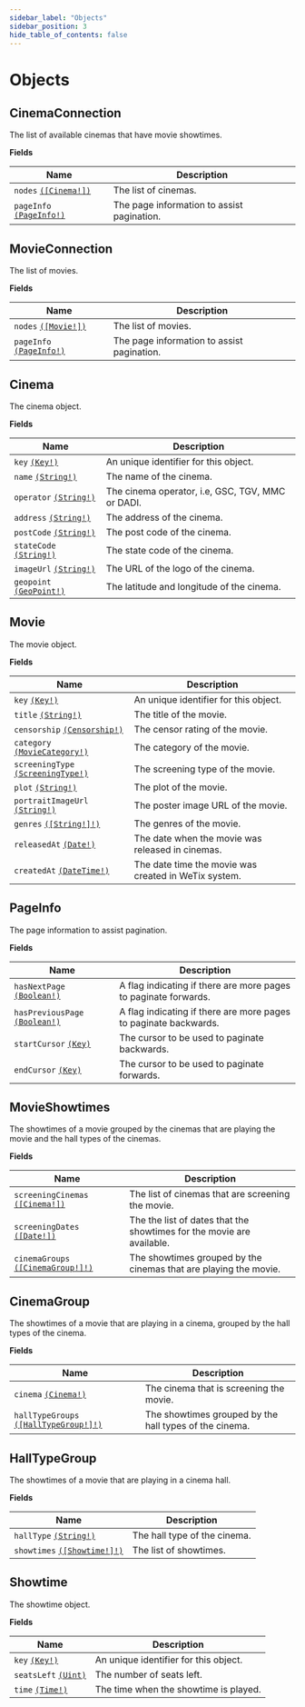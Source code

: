 ```yaml
---
sidebar_label: "Objects"
sidebar_position: 3
hide_table_of_contents: false
---
```


# Objects

## CinemaConnection

The list of available cinemas that have movie showtimes.

**Fields**

| Name                                               | Description                                |
| -------------------------------------------------- | ------------------------------------------ |
| `nodes` [`([Cinema!])`](/docs/objects#cinema)      | The list of cinemas.                       |
| `pageInfo` [`(PageInfo!)`](/docs/objects#pageinfo) | The page information to assist pagination. |

## MovieConnection

The list of movies.

**Fields**

| Name                                               | Description                                |
| -------------------------------------------------- | ------------------------------------------ |
| `nodes` [`([Movie!])`](/docs/objects#movie)        | The list of movies.                        |
| `pageInfo` [`(PageInfo!)`](/docs/objects#pageinfo) | The page information to assist pagination. |

## Cinema

The cinema object.

**Fields**

| Name                                               | Description                                      |
| -------------------------------------------------- | ------------------------------------------------ |
| `key` [`(Key!)`](/docs/scalars#key)                | An unique identifier for this object.            |
| `name` [`(String!)`](/docs/scalars#string)         | The name of the cinema.                          |
| `operator` [`(String!)`](/docs/scalars#string)     | The cinema operator, i.e, GSC, TGV, MMC or DADI. |
| `address` [`(String!)`](/docs/scalars#string)      | The address of the cinema.                       |
| `postCode` [`(String!)`](/docs/scalars#string)     | The post code of the cinema.                     |
| `stateCode` [`(String!)`](/docs/scalars#string)    | The state code of the cinema.                    |
| `imageUrl` [`(String!)`](/docs/scalars#string)     | The URL of the logo of the cinema.               |
| `geopoint` [`(GeoPoint!)`](/docs/scalars#geopoint) | The latitude and longitude of the cinema.        |

## Movie

The movie object.

**Fields**

| Name                                                            | Description                                          |
| --------------------------------------------------------------- | ---------------------------------------------------- |
| `key` [`(Key!)`](/docs/scalars#key)                             | An unique identifier for this object.                |
| `title` [`(String!)`](/docs/scalars#string)                     | The title of the movie.                              |
| `censorship` [`(Censorship!)`](/docs/enums#censorship)          | The censor rating of the movie.                      |
| `category` [`(MovieCategory!)`](/docs/enums#moviecategory)      | The category of the movie.                           |
| `screeningType` [`(ScreeningType!)`](/docs/enums#screeningtype) | The screening type of the movie.                     |
| `plot` [`(String!)`](/docs/scalars#string)                      | The plot of the movie.                               |
| `portraitImageUrl` [`(String!)`](/docs/scalars#string)          | The poster image URL of the movie.                   |
| `genres` [`([String!]!)`](/docs/scalars#string)                 | The genres of the movie.                             |
| `releasedAt` [`(Date!)`](/docs/scalars#date)                    | The date when the movie was released in cinemas.     |
| `createdAt` [`(DateTime!)`](/docs/scalars#datetime)             | The date time the movie was created in WeTix system. |

## PageInfo

The page information to assist pagination.

**Fields**

| Name                                                    | Description                                                      |
| ------------------------------------------------------- | ---------------------------------------------------------------- |
| `hasNextPage` [`(Boolean!)`](/docs/scalars#boolean)     | A flag indicating if there are more pages to paginate forwards.  |
| `hasPreviousPage` [`(Boolean!)`](/docs/scalars#boolean) | A flag indicating if there are more pages to paginate backwards. |
| `startCursor` [`(Key)`](/docs/scalars#key)              | The cursor to be used to paginate backwards.                     |
| `endCursor` [`(Key)`](/docs/scalars#key)                | The cursor to be used to paginate forwards.                      |

## MovieShowtimes

The showtimes of a movie grouped by the cinemas that are playing the movie and the hall types of the cinemas.

**Fields**

| Name                                                            | Description                                                           |
| --------------------------------------------------------------- | --------------------------------------------------------------------- |
| `screeningCinemas` [`([Cinema!])`](/docs/objects#cinema)        | The list of cinemas that are screening the movie.                     |
| `screeningDates` [`([Date!])`](/docs/scalars#date)              | The the list of dates that the showtimes for the movie are available. |
| `cinemaGroups` [`([CinemaGroup!]!)`](/docs/objects#cinemagroup) | The showtimes grouped by the cinemas that are playing the movie.      |

## CinemaGroup

The showtimes of a movie that are playing in a cinema, grouped by the hall types of the cinema.

**Fields**

| Name                                                                  | Description                                            |
| --------------------------------------------------------------------- | ------------------------------------------------------ |
| `cinema` [`(Cinema!)`](/docs/objects#cinema)                          | The cinema that is screening the movie.                |
| `hallTypeGroups` [`([HallTypeGroup!]!)`](/docs/objects#halltypegroup) | The showtimes grouped by the hall types of the cinema. |

## HallTypeGroup

The showtimes of a movie that are playing in a cinema hall.

**Fields**

| Name                                                   | Description                  |
| ------------------------------------------------------ | ---------------------------- |
| `hallType` [`(String!)`](/docs/scalars#string)         | The hall type of the cinema. |
| `showtimes` [`([Showtime!]!)`](/docs/objects#showtime) | The list of showtimes.       |

## Showtime

The showtime object.

**Fields**

| Name                                       | Description                           |
| ------------------------------------------ | ------------------------------------- |
| `key` [`(Key!)`](/docs/scalars#key)        | An unique identifier for this object. |
| `seatsLeft` [`(Uint)`](/docs/scalars#uint) | The number of seats left.             |
| `time` [`(Time!)`](/docs/scalars#time)     | The time when the showtime is played. |
